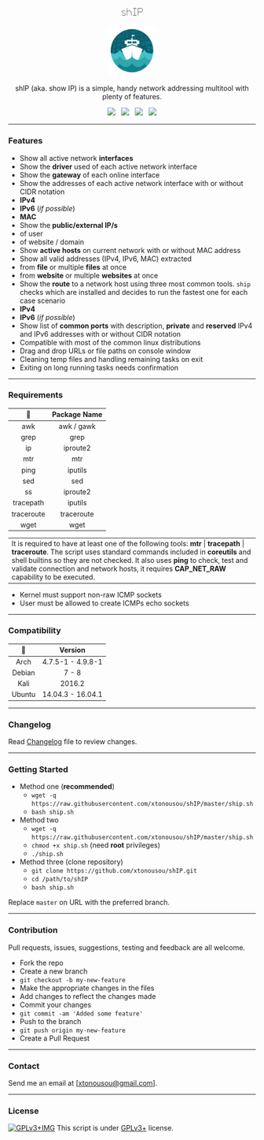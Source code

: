 <!-- Color Scheme: Dark=13818d Light=44c2c7 -->

<p align="center"><img width=10% src="/imgs/ship-text.png"></img></p>
<p align="center"><img width=20% src="/imgs/ship-logo.png"></p>
<p align="center">shIP (aka. show IP) is a simple, handy network addressing multitool with plenty of features.</p>
<p align="center">
  <a href="ship.sh"><img src="https://img.shields.io/badge/version-2.4-blue.svg?style=flat-square&colorA=13818d&colorB=44c2c7"></a>
    &nbsp;
  <a href="LICENSE.md"><img src="https://img.shields.io/badge/license-GPL%20v3%2B-yellow.svg?style=flat-square&colorA=13818d&colorB=44c2c7"></a>
    &nbsp;
  <a href="http://tldp.org/LDP/abs/html/bashver3.html#AEN20987"><img src="https://img.shields.io/badge/bash-3.2+-lightgrey.svg?style=flat-square&colorA=13818d&colorB=44c2c7"></a>
    &nbsp;
  <a href="https://www.paypal.com/cgi-bin/webscr?cmd=_s-xclick&hosted_button_id=NJ4VLBTM8FB4C"><img src="https://img.shields.io/badge/paypal-donate-blue.svg?style=flat-square&colorA=13818d&colorB=44c2c7"></a>
</p>

---

### Features

* Show all active network **interfaces**
* Show the **driver** used of each active network interface
* Show the **gateway** of each online interface
* Show the addresses of each active network interface with or without CIDR notation
 * **IPv4**
 * **IPv6** (*if possible*)
 * **MAC**
* Show the **public/external IP/s**
 * of user
 * of website / domain
* Show **active hosts** on current network with or without MAC address
* Show all valid addresses (IPv4, IPv6, MAC) extracted
 * from **file** or multiple **files** at once
 * from **website** or multiple **websites** at once
* Show the **route** to a network host using three most common tools. `ship` checks which are installed and decides to run the fastest one for each case scenario
 * **IPv4**
 * **IPv6** (*if possible*)
* Show list of **common ports** with description, **private** and **reserved** IPv4 and IPv6 addresses with or without CIDR notation
* Compatible with most of the common linux distributions
* Drag and drop URLs or file paths on console window
* Cleaning temp files and handling remaining tasks on exit
* Exiting on long running tasks needs confirmation

---

### Requirements

 :wrench:   | Package Name 
:----------:|:------------:
 awk        | awk / gawk   
 grep       | grep         
 ip         | iproute2     
 mtr        | mtr          
 ping       | iputils      
 sed        | sed          
 ss         | iproute2     
 tracepath  | iputils      
 traceroute | traceroute   
 wget       | wget         


<table>
  <tr>
    <td>
      It is required to have at least one of the following tools: <b>mtr</b> | <b>tracepath</b> | <b>traceroute</b>.
      The script uses standard commands included in <b>coreutils</b> and shell builtins so they are not checked.
      It also uses <b>ping</b> to check, test and validate connection and network hosts, it requires <b>CAP_NET_RAW</b> capability to be executed.
    </td>
  </tr>
</table>

* Kernel must support non-raw ICMP sockets
* User must be allowed to create ICMPs echo sockets

---

### Compatibility

 :penguin: | Version            
:---------:|:-----------------:
 Arch      | 4.7.5-1 - 4.9.8-1  
 Debian    | 7 - 8              
 Kali      | 2016.2             
 Ubuntu    | 14.04.3 - 16.04.1  

---

### Changelog

Read [Changelog] file to review changes.

---

### Getting Started

* Method one (**recommended**)
  * `wget -q https://raw.githubusercontent.com/xtonousou/shIP/master/ship.sh`
  * `bash ship.sh`
* Method two
  * `wget -q https://raw.githubusercontent.com/xtonousou/shIP/master/ship.sh`
  * `chmod +x ship.sh` (need **root** privileges)
  * `./ship.sh`
* Method three (clone repository)
  * `git clone https://github.com/xtonousou/shIP.git`
  * `cd /path/to/shIP`
  * `bash ship.sh`

Replace `master` on URL with the preferred branch.

---

### Contribution

Pull requests, issues, suggestions, testing and feedback are all welcome.

* Fork the repo
* Create a new branch
 * `git checkout -b my-new-feature`
* Make the appropriate changes in the files
* Add changes to reflect the changes made
* Commit your changes
 * `git commit -am 'Added some feature'`
* Push to the branch
 * `git push origin my-new-feature`
* Create a Pull Request

---

### Contact

Send me an email at [xtonousou@gmail.com].

----

### License

[![GPLv3+IMG]](LICENSE.md)
This script is under [GPLv3+] license.

<!-- Links -->
[Changelog]: CHANGELOG.md
[GPLv3+]: LICENSE.md
[GPLv3+IMG]: http://gplv3.fsf.org/gplv3-127x51.png
